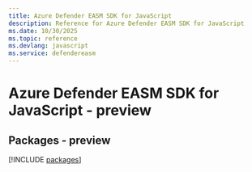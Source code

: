 ```yaml
---
title: Azure Defender EASM SDK for JavaScript
description: Reference for Azure Defender EASM SDK for JavaScript
ms.date: 10/30/2025
ms.topic: reference
ms.devlang: javascript
ms.service: defendereasm
---
```

# Azure Defender EASM SDK for JavaScript - preview
## Packages - preview
[!INCLUDE [packages](defender-easm-index.md)]